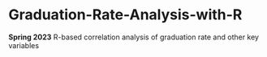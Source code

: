 # Graduation-Rate-Analysis-with-R
**Spring 2023**
R-based correlation analysis of graduation rate and other key variables
